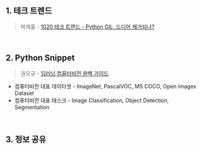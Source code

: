 ## 1. 테크 트렌드

> 박재홍 - [1020 테크 트렌드 - Python GIL, 드디어 제거되나?](https://docs.google.com/document/d/13gzqAOINhNtAMMlULd8JQidMWyDFkNGq97ubg9h5yTA/edit#heading=h.n8705rzbhk0y)


&nbsp;



## 2. Python Snippet

> 권오규 - [딥러닝 컴퓨터비전 완벽 가이드](https://www.inflearn.com/course/%EB%94%A5%EB%9F%AC%EB%8B%9D-%EC%BB%B4%ED%93%A8%ED%84%B0%EB%B9%84%EC%A0%84-%EC%99%84%EB%B2%BD%EA%B0%80%EC%9D%B4%EB%93%9C)

- 컴퓨터비전 대표 데이터셋 - ImageNet, PascalVOC, MS COCO, Open Images Dataset
- 컴퓨터비전 대표 태스크 - Image Classification, Object Detection, Segmentation


&nbsp;



## 3. 정보 공유



&nbsp;

